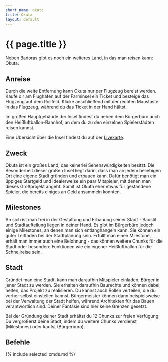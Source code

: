 ```yaml
---
short_name: okuta
title: Okuta
layout: default
---
```

# {{ page.title }}

Neben Badoras gibt es noch ein weiteres Land, in das man reisen kann: Okuta.

## Anreise

Durch die weite Entfernung kann Okuta nur per Flugzeug bereist werden. Kaufe dir
am Flughafen auf der Farminsel ein Ticket und besteige das Flugzeug auf dem
Rollfeld. Klicke anschließend mit der rechten Maustaste in das Flugzeug, während
du das Ticket in der Hand hältst.

Im großen Hauptgebäude der Insel findest du neben dem Bürgerbüro auch den
Heißluftballon-Bahnhof, an dem du zu den einzelnen Spielerstädten reisen kannst.

Eine Übersicht über die Insel findest du auf der
[Livekarte](http://karte.badoras.life/).

## Zweck

Okuta ist ein großes Land, das keinerlei Sehenswürdigkeiten besitzt. Die
Besonderheit dieser großen Insel liegt darin, dass man an jedem beliebigen
Ort eine eigene Stadt gründen und erbauen kann. Dafür benötigt man ein
üppiges Startgeld und idealerweise ein paar Mitspieler, mit denen man
dieses Großprojekt angeht. Somit ist Okuta eher etwas für gestandene Spieler,
die bereits einiges an Geld ansammeln konnten.

## Milestones

An sich ist man frei in der Gestaltung und Erbauung seiner Stadt - Baustil und
Stadtaufteilung liegen in deiner Hand. Es gibt im Bürgerbüro jedoch einige
Milestones, an denen man sich entlanghangeln kann. Sie können ein guter
Leitfaden bei der Stadtplanung sein. Erfüllt man einen Milestone, erhält man
immer auch eine Belohnung - das können weitere Chunks für die Stadt oder
besondere Funktionen wie ein eigener Heißluftballon für die Schnellreise
sein.

## Stadt

Gründet man eine Stadt, kann man daraufhin Mitspieler einladen, Bürger in
jener Stadt zu werden. Sie erhalten daraufhin Baurechte und können dabei
helfen, das Projekt zu realisieren. Du kannst auch Rollen verteilen, die
du vorher selbst einstellen kannst. Bürgermeister können dann beispielsweise bei
der Verwaltung der Stadt helfen, während Architekten für das Bauen
verantwortlich
sind. Deiner Fantasie sind hier keine Grenzen gesetzt.

Bei der Gründung deiner Stadt erhältst du 12 Chunks zur freien Verfügung.
Du vergrößerst deine Stadt, indem du weitere Chunks verdienst (Milestones)
oder kaufst (Bürgerbüro).

## Befehle

{% include selected_cmds.md %}
